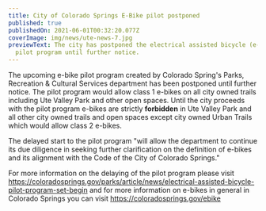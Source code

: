 ```yaml
---
title: City of Colorado Springs E-Bike pilot postponed
published: true
publishedOn: 2021-06-01T00:32:20.077Z
coverImage: img/news/ute-news-7.jpg
previewText: The city has postponed the electrical assisted bicycle (e-bike)
  pilot program until further notice.
---
```


The upcoming e-bike pilot program created by Colorado Spring's Parks, Recreation & Cultural Services department has been postponed until further notice. The pilot program would allow class 1 e-bikes on all city owned trails including Ute Valley Park and other open spaces. Until the city proceeds with the pilot program e-bikes are strictly **forbidden** in Ute Valley Park and all other city owned trails and open spaces except city owned Urban Trails which would allow class 2 e-bikes.

The delayed start to the pilot program "will allow the department to continue its due diligence in seeking further clarification on the definition of e-bikes and its alignment with the Code of the City of Colorado Springs."

For more information on the delaying of the pilot program please visit <https://coloradosprings.gov/parks/article/news/electrical-assisted-bicycle-pilot-program-set-begin> and for more information on e-bikes in general in Colorado Springs you can visit <https://coloradosprings.gov/ebike>
